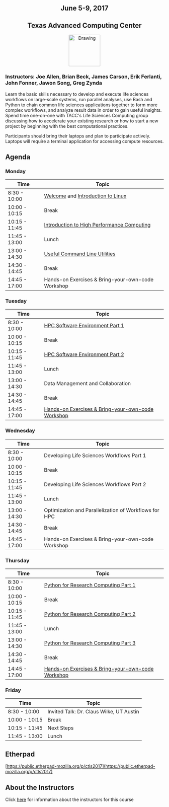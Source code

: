 <center>
<h2>June 5-9, 2017</h2>
<h2>Texas Advanced Computing Center</h2></center>
<center><img src="https://www.tacc.utexas.edu/documents/1084364/1275944/tacc.png" alt="Drawing" style="height:100px;"/></center>
<h3>Instructors: Joe Allen, Brian Beck, James Carson, Erik Ferlanti, John Fonner, Jawon Song, Greg Zynda</h3>

Learn the basic skills necessary to develop and execute life sciences workflows on large-scale systems, run parallel analyses, use Bash and Python to chain common life sciences applications together to form more complex workflows, and analyze result data in order to gain useful insights. Spend time one-on-one with TACC's Life Sciences Computing group discussing how to accelerate your existing research or how to start a new project by beginning with the best computational practices.

Participants should bring their laptops and plan to participate actively. Laptops will require a terminal application for accessing compute resources.

## Agenda

### Monday

| Time | Topic |
|--------|--------------------------------------------------|
|  8:30 - 10:00 | [Welcome](docs/welcome/welcome_01.md) and [Introduction to Linux](docs/intro_to_linux/intro_to_linux_01.md) |
| 10:00 - 10:15 | Break |
| 10:15 - 11:45 | [Introduction to High Performance Computing](docs/intro_to_hpc/intro_to_hpc_01.md) |
| 11:45 - 13:00 | Lunch |
| 13:00 - 14:30 | [Useful Command Line Utilities](docs/gnu_utils/gnu_utils_01.md) |
| 14:30 - 14:45 | Break |
| 14:45 - 17:00 | Hands-on Exercises & Bring-your-own-code Workshop |

### Tuesday

| Time | Topic |
|--------|--------------------------------------------------|
|  8:30 - 10:00 | [HPC Software Environment Part 1](docs/hpc_software_environment/hpc_software_environment_01.md) |
| 10:00 - 10:15 | Break |
| 10:15 - 11:45 | [HPC Software Environment Part 2](docs/hpc_software_environment/hpc_software_environment_01.md) |
| 11:45 - 13:00 | Lunch |
| 13:00 - 14:30 | Data Management and Collaboration |
| 14:30 - 14:45 | Break |
| 14:45 - 17:00 | [Hands-on Exercises & Bring-your-own-code Workshop](docs/hands_on_02.md) |

### Wednesday

| Time | Topic |
|--------|--------------------------------------------------|
|  8:30 - 10:00 | Developing Life Sciences Workflows Part 1 |
| 10:00 - 10:15 | Break |
| 10:15 - 11:45 | Developing Life Sciences Workflows Part 2 |
| 11:45 - 13:00 | Lunch |
| 13:00 - 14:30 | Optimization and Parallelization of Workflows for HPC |
| 14:30 - 14:45 | Break |
| 14:45 - 17:00 | Hands-on Exercises & Bring-your-own-code Workshop |

### Thursday

| Time | Topic |
|--------|--------------------------------------------------|
|  8:30 - 10:00 | [Python for Research Computing Part 1](docs/intro_to_python/intro_to_python.md) |
| 10:00 - 10:15 | Break |
| 10:15 - 11:45 | [Python for Research Computing Part 2](docs/intro_to_python/intro_to_python.md) |
| 11:45 - 13:00 | Lunch |
| 13:00 - 14:30 | [Python for Research Computing Part 3](docs/intro_to_python/intro_to_python.md) |
| 14:30 - 14:45 | Break |
| 14:45 - 17:00 | [Hands-on Exercises & Bring-your-own-code Workshop](docs/intro_to_python/intro_to_python.md) |

### Friday

| Time | Topic |
|--------|--------------------------------------------------|
|  8:30 - 10:00 | Invited Talk: Dr. Claus Wilke, UT Austin |
| 10:00 - 10:15 | Break |
| 10:15 - 11:45 | Next Steps |
| 11:45 - 13:00 | Lunch |

## Etherpad
[https://public.etherpad-mozilla.org/p/ctls2017](https://public.etherpad-mozilla.org/p/ctls2017)

## About the Instructors
Click [here](docs/instructors.md) for information about the instructors for this course

